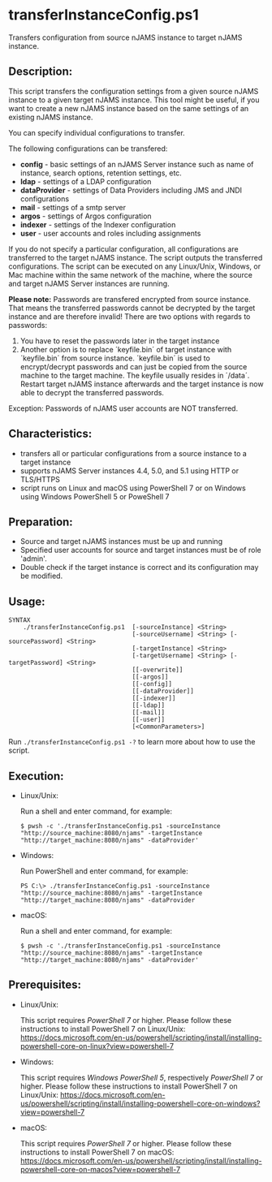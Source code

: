 # transferInstanceConfig.ps1
Transfers configuration from source nJAMS instance to target nJAMS instance.

## Description:

This script transfers the configuration settings from a given source nJAMS instance to a given target nJAMS instance. This tool might be useful, if you want to create a new nJAMS instance based on the same settings of an existing nJAMS instance.

You can specify individual configurations to transfer.

The following configurations can be transfered:

* **config** - basic settings of an nJAMS Server instance such as name of instance, search options, retention settings, etc.
* **ldap** - settings of a LDAP configuration
* **dataProvider** - settings of Data Providers including JMS and JNDI configurations
* **mail** - settings of a smtp server
* **argos** - settings of Argos configuration
* **indexer** - settings of the Indexer configuration
* **user** - user accounts and roles including assignments

If you do not specify a particular configuration, all configurations are transferred to the target nJAMS instance.
The script outputs the transferred configurations.
The script can be executed on any Linux/Unix, Windows, or Mac machine within the same network of the machine, where the source and target nJAMS Server instances are running.

  **Please note:**
  Passwords are transfered encrypted from source instance. That means the transferred passwords cannot be decrypted by the target instance and are therefore invalid!
  There are two options with regards to passwords:
  1. You have to reset the passwords later in the target instance
  2. Another option is to replace ´keyfile.bin´ of target instance with ´keyfile.bin´ from source instance. 
      ´keyfile.bin´ is used to encrypt/decrypt passwords and can just be copied from the source machine to the target machine. 
      The keyfile usually resides in ´<njams-installation-dir>/data´. 
      Restart target nJAMS instance afterwards and the target instance is now able to decrypt the transferred passwords.
  
  Exception:
  Passwords of nJAMS user accounts are NOT transferred. 

## Characteristics:

* transfers all or particular configurations from a source instance to a target instance
* supports nJAMS Server instances 4.4, 5.0, and 5.1 using HTTP or TLS/HTTPS
* script runs on Linux and macOS using PowerShell 7 or on Windows using Windows PowerShell 5 or PoweShell 7

## Preparation:

* Source and target nJAMS instances must be up and running
* Specified user accounts for source and target instances must be of role 'admin'. 
* Double check if the target instance is correct and its configuration may be modified.

## Usage:

```
SYNTAX
    ./transferInstanceConfig.ps1  [-sourceInstance] <String> 
                                  [-sourceUsername] <String> [-sourcePassword] <String> 
                                  [-targetInstance] <String>
                                  [-targetUsername] <String> [-targetPassword] <String> 
                                  [[-overwrite]]
                                  [[-argos]]
                                  [[-config]]
                                  [[-dataProvider]]
                                  [[-indexer]]
                                  [[-ldap]]
                                  [[-mail]]
                                  [[-user]]
                                  [<CommonParameters>]
```

Run `./transferInstanceConfig.ps1 -?` to learn more about how to use the script. 

## Execution:

* Linux/Unix:

  Run a shell and enter command, for example:

  ```
  $ pwsh -c './transferInstanceConfig.ps1 -sourceInstance "http://source_machine:8080/njams" -targetInstance "http://target_machine:8080/njams" -dataProvider'
  ```

* Windows:

  Run PowerShell and enter command, for example:

  ```
  PS C:\> ./transferInstanceConfig.ps1 -sourceInstance "http://source_machine:8080/njams" -targetInstance "http://target_machine:8080/njams" -dataProvider
  ```

* macOS:

  Run a shell and enter command, for example:

  ```
  $ pwsh -c './transferInstanceConfig.ps1 -sourceInstance "http://source_machine:8080/njams" -targetInstance "http://target_machine:8080/njams" -dataProvider'
  ```

## Prerequisites:

* Linux/Unix: 

  This script requires *PowerShell 7* or higher. Please follow these instructions to install PowerShell 7 on Linux/Unix:
  https://docs.microsoft.com/en-us/powershell/scripting/install/installing-powershell-core-on-linux?view=powershell-7

* Windows:

  This script requires *Windows PowerShell 5*, respectively *PowerShell 7* or higher. Please follow these instructions to install PowerShell 7 on Linux/Unix:
  https://docs.microsoft.com/en-us/powershell/scripting/install/installing-powershell-core-on-windows?view=powershell-7

* macOS:

  This script requires *PowerShell 7* or higher. Please follow these instructions to install PowerShell 7 on macOS:
  https://docs.microsoft.com/en-us/powershell/scripting/install/installing-powershell-core-on-macos?view=powershell-7